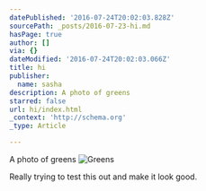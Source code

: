 ```yaml
---
datePublished: '2016-07-24T20:02:03.828Z'
sourcePath: _posts/2016-07-23-hi.md
hasPage: true
author: []
via: {}
dateModified: '2016-07-24T20:02:03.066Z'
title: hi
publisher:
  name: sasha
description: A photo of greens
starred: false
url: hi/index.html
_context: 'http://schema.org'
_type: Article

---
```

A photo of greens
![Greens](https://s3-us-west-2.amazonaws.com/the-grid-img/p/7a600139141671b7351e8b80db2e878ce3203fb3.jpg)

Really trying to test this out and make it look good.